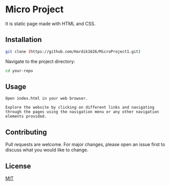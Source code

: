 # Micro Project

It is static page made with HTML and CSS.

## Installation

```bash
git clone (https://github.com/Hardik1626/MicroProject1.git)
```
Navigate to the project directory:

```bash
cd your-repo
```
## Usage
```
Open index.html in your web browser.

Explore the website by clicking on different links and navigating through the pages using the navigation menu or any other navigation elements provided.
```
## Contributing

Pull requests are welcome. For major changes, please open an issue first
to discuss what you would like to change.


## License

[MIT](https://choosealicense.com/licenses/mit/)
